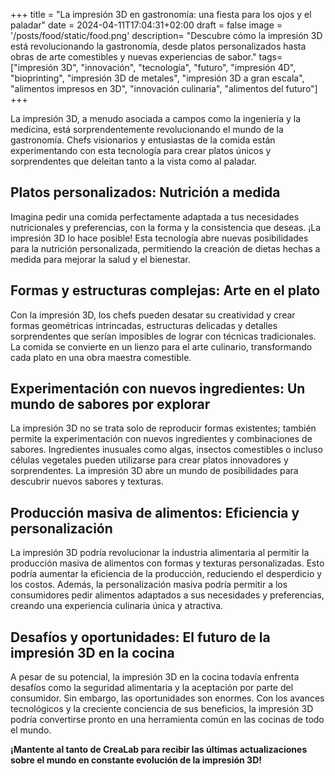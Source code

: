 +++
title = "La impresión 3D en gastronomía: una fiesta para los ojos y el paladar" 
date = 2024-04-11T17:04:31+02:00
draft = false
image = '/posts/food/static/food.png'
description= "Descubre cómo la impresión 3D está revolucionando la gastronomía, desde platos personalizados hasta obras de arte comestibles y nuevas experiencias de sabor." 
tags= ["impresión 3D", "innovación", "tecnología", "futuro", "impresión 4D", "bioprinting", "impresión 3D de metales", "impresión 3D a gran escala", "alimentos impresos en 3D", "innovación culinaria", "alimentos del futuro"] 
+++

La impresión 3D, a menudo asociada a campos como la ingeniería y la medicina, está sorprendentemente revolucionando el mundo de la gastronomía. Chefs visionarios y entusiastas de la comida están experimentando con esta tecnología para crear platos únicos y sorprendentes que deleitan tanto a la vista como al paladar.

## Platos personalizados: Nutrición a medida

Imagina pedir una comida perfectamente adaptada a tus necesidades nutricionales y preferencias, con la forma y la consistencia que deseas. ¡La impresión 3D lo hace posible! Esta tecnología abre nuevas posibilidades para la nutrición personalizada, permitiendo la creación de dietas hechas a medida para mejorar la salud y el bienestar.

## Formas y estructuras complejas: Arte en el plato

Con la impresión 3D, los chefs pueden desatar su creatividad y crear formas geométricas intrincadas, estructuras delicadas y detalles sorprendentes que serían imposibles de lograr con técnicas tradicionales. La comida se convierte en un lienzo para el arte culinario, transformando cada plato en una obra maestra comestible.

## Experimentación con nuevos ingredientes: Un mundo de sabores por explorar

La impresión 3D no se trata solo de reproducir formas existentes; también permite la experimentación con nuevos ingredientes y combinaciones de sabores. Ingredientes inusuales como algas, insectos comestibles o incluso células vegetales pueden utilizarse para crear platos innovadores y sorprendentes. La impresión 3D abre un mundo de posibilidades para descubrir nuevos sabores y texturas.

## Producción masiva de alimentos: Eficiencia y personalización

La impresión 3D podría revolucionar la industria alimentaria al permitir la producción masiva de alimentos con formas y texturas personalizadas. Esto podría aumentar la eficiencia de la producción, reduciendo el desperdicio y los costos. Además, la personalización masiva podría permitir a los consumidores pedir alimentos adaptados a sus necesidades y preferencias, creando una experiencia culinaria única y atractiva.

## Desafíos y oportunidades: El futuro de la impresión 3D en la cocina

A pesar de su potencial, la impresión 3D en la cocina todavía enfrenta desafíos como la seguridad alimentaria y la aceptación por parte del consumidor. Sin embargo, las oportunidades son enormes. Con los avances tecnológicos y la creciente conciencia de sus beneficios, la impresión 3D podría convertirse pronto en una herramienta común en las cocinas de todo el mundo.

**¡Mantente al tanto de CreaLab para recibir las últimas actualizaciones sobre el mundo en constante evolución de la impresión 3D!**
